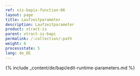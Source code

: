 ```yaml
---
ref: xis-bapis-function-06
layout: page
title: Laufzeitparameter
description: Laufzeitparameter
product: xtract-is
parent: xtract-is-bapi
permalink: /:collection/:path
weight: 6
processstate: 5
lang: de_DE
---
```

{% include _content/de/bapi/edit-runtime-parameters.md %}
